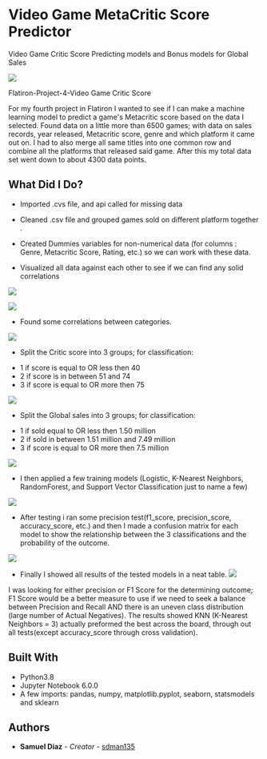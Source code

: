 # Video Game MetaCritic Score Predictor

Video Game Critic Score Predicting models and Bonus models for Global Sales

![](images/videogamebanner.png)

Flatiron-Project-4-Video Game Critic Score

For my fourth project in Flatiron I wanted to see if I can make a machine learning model to predict a game's Metacritic score based on the data I selected. Found data on a little more than 6500 games; with data on sales records, year released, Metacritic score, genre and which platform it came out on. I had to also merge all same titles into one common row and combine all the platforms that released said game. After this my total data set went down to about 4300 data points.

## What Did I Do?

* Imported .cvs file, and api called for missing data

* Cleaned .csv file and grouped games sold on different platform together .

* Created Dummies variables for non-numerical data (for columns : Genre, Metacritic Score, Rating, etc.) so we can work with these data.

* Visualized all data against each other to see if we can find any solid correlations

![](images/Picture2.png)

![](images/correlation.png)

* Found some correlations between categories.

![](images/Picture3.png)


* Split the Critic score into 3 groups; for classification:
- 1 if score is equal to OR less then 40
- 2 if score is in between 51 and 74
- 3 if score is equal to OR more then 75

![](images/Critic_classification.png)

* Split the Global  sales into 3 groups; for classification:
- 1 if sold equal to OR less then 1.50 million
- 2 if sold in between 1.51 million and 7.49 million
- 3 if score is equal to OR more then 7.5 million

![](images/Classification_vs_count_vs_platform.png)

* I then applied a few training models (Logistic, K-Nearest Neighbors, RandomForest, and Support Vector Classification just to name a few)

![](images/sample_model_results.png)

* After testing i ran some precision test(f1_score, precision_score, accuracy_score, etc.) and then I made a confusion matrix for each model to show the relationship between the 3 classifications and the probability of the outcome.

![](images/knn_confusion_matrix.png)

* Finally I showed all results of the tested models in a neat table.
![](images/all_evalutions_table.png)

I was looking for either precision or F1 Score for the determining outcome; F1 Score would be a better measure to use if we need to seek a balance between Precision and Recall AND there is an uneven class distribution (large number of Actual Negatives).
The results showed KNN (K-Nearest Neighbors = 3) actually preformed the best across the board, through out all tests(except accuracy_score through cross validation).


## Built With

* Python3.8
* Jupyter Notebook 6.0.0
* A few imports: pandas, numpy, matplotlib.pyplot, seaborn, statsmodels and sklearn


## Authors

* **Samuel Diaz** - *Creator* - [sdman135](https://github.com/sdman135/)
